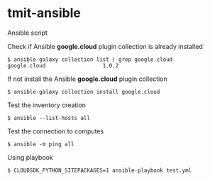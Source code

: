 # tmit-ansible
Ansible script


Check if Ansible **google.cloud** plugin collection is already installed

```console
$ ansible-galaxy collection list | grep google.cloud
google.cloud                  1.0.2
```


If not install the Ansible **google.cloud** plugin collection

```console
$ ansible-galaxy collection install google.cloud
```

Test the inventory creation

```console
$ ansible --list-hosts all
```

Test the connection to computes

```console
$ ansible -m ping all 
```

Using playbook

```console
$ CLOUDSDK_PYTHON_SITEPACKAGES=1 ansible-playbook test.yml 
```